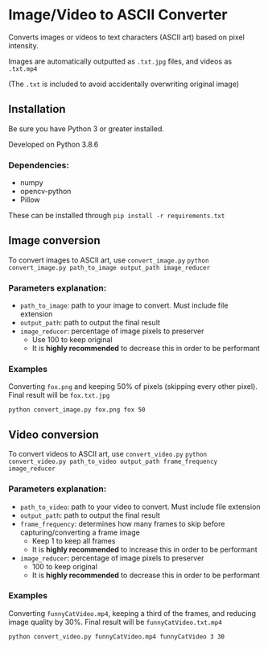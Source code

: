 # Image/Video to ASCII Converter
Converts images or videos to text characters (ASCII art) based on pixel intensity.

Images are automatically outputted as `.txt.jpg` files, and videos as `.txt.mp4`

(The `.txt` is included to avoid accidentally overwriting original image)

## Installation

Be sure you have Python 3 or greater installed.

Developed on Python 3.8.6

### Dependencies:
- numpy
- opencv-python
- Pillow

These can be installed through `pip install -r requirements.txt`

## Image conversion

To convert images to ASCII art, use `convert_image.py`
```python convert_image.py path_to_image output_path image_reducer```

### Parameters explanation:
- `path_to_image`: path to your image to convert. Must include file extension
- `output_path`: path to output the final result
- `image_reducer`: percentage of image pixels to preserver
  - Use 100 to keep original
  - It is **highly recommended** to decrease this in order to be performant
  
### Examples

Converting `fox.png` and keeping 50% of pixels (skipping every other pixel). Final result will be `fox.txt.jpg`

```python convert_image.py fox.png fox 50```

## Video conversion

To convert videos to ASCII art, use `convert_video.py`
```python convert_video.py path_to_video output_path frame_frequency image_reducer```

### Parameters explanation:
- `path_to_video`: path to your video to convert. Must include file extension
- `output_path`: path to output the final result
- `frame_frequency`: determines how many frames to skip before capturing/converting a frame image
  - Keep 1 to keep all frames
  - It is **highly recommended** to increase this in order to be performant
- `image_reducer`: percentage of image pixels to preserver
  - 100 to keep original
  - It is **highly recommended** to decrease this in order to be performant
  
### Examples

Converting `funnyCatVideo.mp4`, keeping a third of the frames, and reducing image quality by 30%. Final result will be `funnyCatVideo.txt.mp4`

```python convert_video.py funnyCatVideo.mp4 funnyCatVideo 3 30```
